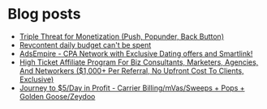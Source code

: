# Blog posts
<!-- BLOG-POST-LIST:START -->
- [Triple Threat for Monetization &lpar;Push, Popunder, Back Button&rpar;](https://afflift.com/f/threads/triple-threat-for-monetization-push-popunder-back-button.10063/)
- [Revcontent daily budget can&#39;t be spent](https://afflift.com/f/threads/revcontent-daily-budget-cant-be-spent.10060/)
- [AdsEmpire - CPA Network with Exclusive Dating offers and Smartlink!](https://afflift.com/f/threads/adsempire-cpa-network-with-exclusive-dating-offers-and-smartlink.6820/)
- [High Ticket Affiliate Program For Biz Consultants, Marketers, Agencies, And Networkers &lpar;$1,000+ Per Referral, No Upfront Cost To Clients, Exclusive&rpar;](https://afflift.com/f/threads/high-ticket-affiliate-program-for-biz-consultants-marketers-agencies-and-networkers-1-000-per-referral-no-upfront-cost-to-clients-exclusive.10055/)
- [Journey to $5/Day in Profit - Carrier Billing/mVas/Sweeps + Pops + Golden Goose/Zeydoo](https://afflift.com/f/threads/journey-to-5-day-in-profit-carrier-billing-mvas-sweeps-pops-golden-goose-zeydoo.9971/)
<!-- BLOG-POST-LIST:END -->
